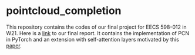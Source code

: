 # pointcloud_completion

This repository contains the codes of our final project for EECS 598-012 in W21. Here is a [link](https://mingyuyng.github.io/data/EECS598_012_Final_Report.pdf) to our final report. It contains the implementation of PCN in PyTorch and an extension with self-attention layers motivated by this [paper](https://link.springer.com/content/pdf/10.1007/s41095-021-0229-5.pdf). 
